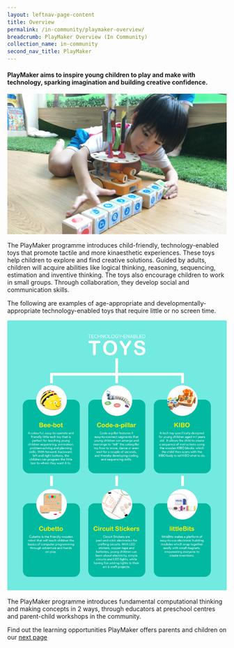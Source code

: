 ```yaml
---
layout: leftnav-page-content
title: Overview
permalink: /in-community/playmaker-overview/
breadcrumb: PlayMaker Overview (In Community)
collection_name: in-community
second_nav_title: PlayMaker
---
```

#### PlayMaker aims to inspire young children to play and make with technology, sparking imagination and building creative confidence.


![PlayMaker image](/images/in-schools/playmaker/overview/playmaker-overview.jpg)


The PlayMaker programme introduces child-friendly, technology-enabled toys that promote tactile and more kinaesthetic experiences.  These toys help children to explore and find creative solutions.  Guided by adults, children will acquire abilities like logical thinking, reasoning, sequencing, estimation and inventive thinking. The toys also encourage children to work in small groups. Through collaboration, they develop social and communication skills.

The following are examples of age-appropriate and developmentally-appropriate technology-enabled toys that require little or no screen time.

![Tech Toys Infographic](/images/in-schools/playmaker/overview/playmaker-tech-toys-infographic.jpg)

The PlayMaker programme introduces fundamental computational thinking and making concepts in 2 ways, through educators at preschool centres and parent-child workshops in the community.

Find out the learning opportunities PlayMaker offers parents and children on our [next page](/in-community/playmaker/parent-child-workshop/)
